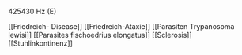 425430 Hz (E)

[[Friedreich- Disease]]
[[Friedreich-Ataxie]]
[[Parasiten Trypanosoma lewisi]]
[[Parasites fischoedrius elongatus]]
[[Sclerosis]]
[[Stuhlinkontinenz]]